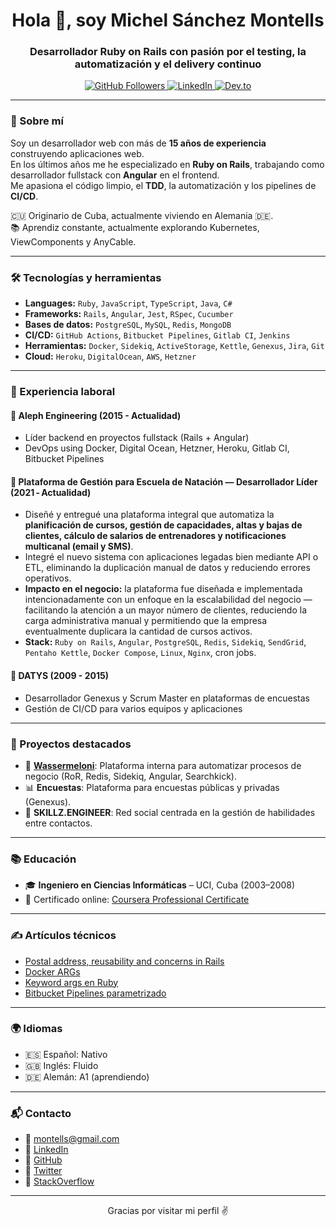 <h1 align="center">Hola 👋, soy Michel Sánchez Montells</h1>
<h3 align="center">Desarrollador Ruby on Rails con pasión por el testing, la automatización y el delivery continuo</h3>

<p align="center">
  <a href="https://github.com/montells" target="_blank">
    <img src="https://img.shields.io/github/followers/montells?label=GitHub&style=social" alt="GitHub Followers"/>
  </a>
  <a href="https://www.linkedin.com/in/michel-s%C3%A1nchez-montells-b6596438/" target="_blank">
    <img src="https://img.shields.io/badge/LinkedIn-blue?style=flat&logo=linkedin&labelColor=blue" alt="LinkedIn"/>
  </a>
  <a href="https://dev.to/montells" target="_blank">
    <img src="https://img.shields.io/badge/DEV.to-%2312100E.svg?style=flat&logo=dev-dot-to&logoColor=white" alt="Dev.to" />
  </a>
</p>

---

### 🧠 Sobre mí

Soy un desarrollador web con más de **15 años de experiencia** construyendo aplicaciones web.  
En los últimos años me he especializado en **Ruby on Rails**, trabajando como desarrollador fullstack con **Angular** en el frontend.  
Me apasiona el código limpio, el **TDD**, la automatización y los pipelines de **CI/CD**.

🇨🇺 Originario de Cuba, actualmente viviendo en Alemania 🇩🇪.  
📚 Aprendiz constante, actualmente explorando Kubernetes, ViewComponents y AnyCable.

---

### 🛠️ Tecnologías y herramientas

- **Languages:** `Ruby`, `JavaScript`, `TypeScript`, `Java`, `C#`
- **Frameworks:** `Rails`, `Angular`, `Jest`, `RSpec`, `Cucumber`
- **Bases de datos:** `PostgreSQL`, `MySQL`, `Redis`, `MongoDB`
- **CI/CD:** `GitHub Actions`, `Bitbucket Pipelines`, `Gitlab CI`, `Jenkins`
- **Herramientas:** `Docker`, `Sidekiq`, `ActiveStorage`, `Kettle`, `Genexus`, `Jira`, `Git`
- **Cloud:** `Heroku`, `DigitalOcean`, `AWS`, `Hetzner`

---

### 💼 Experiencia laboral

#### 🏢 Aleph Engineering (2015 - Actualidad)
- Líder backend en proyectos fullstack (Rails + Angular)
- DevOps using Docker, Digital Ocean, Hetzner, Heroku, Gitlab CI, Bitbucket Pipelines

#### 🌊 Plataforma de Gestión para Escuela de Natación — Desarrollador Líder (2021 ‑ Actualidad)
- Diseñé y entregué una plataforma integral que automatiza la **planificación de cursos, gestión de capacidades, altas y bajas de clientes, cálculo de salarios de entrenadores y notificaciones multicanal (email y SMS)**.
- Integré el nuevo sistema con aplicaciones legadas bien mediante API o ETL, eliminando la duplicación manual de datos y reduciendo errores operativos.
- **Impacto en el negocio:** la plataforma fue diseñada e implementada intencionadamente con un enfoque en la escalabilidad del negocio — facilitando la atención a un mayor número de clientes, reduciendo la carga administrativa manual y permitiendo que la empresa eventualmente duplicara la cantidad de cursos activos.
- **Stack:** `Ruby on Rails`, `Angular`, `PostgreSQL`, `Redis`, `Sidekiq`, `SendGrid`, `Pentaho Kettle`, `Docker Compose`, `Linux`, `Nginx`, cron jobs.

#### 🏢 DATYS (2009 - 2015)
- Desarrollador Genexus y Scrum Master en plataformas de encuestas
- Gestión de CI/CD para varios equipos y aplicaciones

---

### 🚀 Proyectos destacados

- 🧃 **[Wassermeloni](#)**: Plataforma interna para automatizar procesos de negocio (RoR, Redis, Sidekiq, Angular, Searchkick).
- 📊 **Encuestas**: Plataforma para encuestas públicas y privadas (Genexus).
- 🔐 **SKILLZ.ENGINEER**: Red social centrada en la gestión de habilidades entre contactos.

---

### 📚 Educación

- 🎓 **Ingeniero en Ciencias Informáticas** – UCI, Cuba (2003–2008)
- 📜 Certificado online: [Coursera Professional Certificate](https://coursera.org/verify/professional-cert/4XNFFPNAYYUY)

---

### ✍️ Artículos técnicos

- [Postal address, reusability and concerns in Rails](https://dev.to/montells/postal-address-reusability-polymorphism-and-concerns-in-ruby-on-rails-3eim)
- [Docker ARGs](https://dev.to/montells/docker-args-1ael)
- [Keyword args en Ruby](https://dev.to/montells/exploring-the-power-of-keyword-arguments-in-ruby-1gk8)
- [Bitbucket Pipelines parametrizado](https://dev.to/montells/parametrize-your-custom-bitbucket-pipeline-with-variables-hdp)

---

### 🌍 Idiomas

- 🇪🇸 Español: Nativo  
- 🇬🇧 Inglés: Fluido  
- 🇩🇪 Alemán: A1 (aprendiendo)

---

### 📬 Contacto

- 📧 montells@gmail.com  
- 💼 [LinkedIn](https://www.linkedin.com/in/michel-s%C3%A1nchez-montells-b6596438/)  
- 🐙 [GitHub](https://github.com/montells)  
- 🐤 [Twitter](https://twitter.com/montells)  
- 💬 [StackOverflow](https://stackoverflow.com/users/818094/montells)

---

<p align="center">Gracias por visitar mi perfil ✌️</p>
